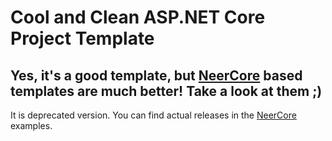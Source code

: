 ﻿# Cool and Clean ASP.NET Core Project Template

## Yes, it's a good template, but [NeerCore](https://github.com/jurilents/NeerCore) based templates are much better! Take a look at them ;)

It is deprecated version. You can find actual releases in the [NeerCore](https://github.com/jurilents/NeerCore) examples.
